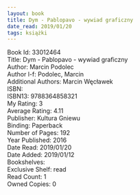 ```yaml
---
layout: book
title: Dym - Pablopavo - wywiad graficzny
date_read: 2019/01/20
tags: książki
---
```


Book Id: 33012464<br />
Title: Dym - Pablopavo - wywiad graficzny<br />
Author: Marcin Podolec<br />
Author l-f: Podolec, Marcin<br />
Additional Authors: Marcin Węcławek<br />
ISBN: <br />
ISBN13: 9788364858321<br />
My Rating: 3<br />
Average Rating: 4.11<br />
Publisher: Kultura Gniewu<br />
Binding: Paperback<br />
Number of Pages: 192<br />
Year Published: 2016<br />
Date Read: 2019/01/20<br />
Date Added: 2019/01/12<br />
Bookshelves: <br />
Exclusive Shelf: read<br />
Read Count: 1<br />
Owned Copies: 0<br />


